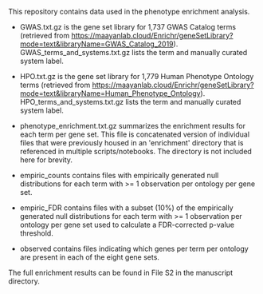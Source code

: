This repository contains data used in the phenotype enrichment analysis.

- GWAS.txt.gz is the gene set library for 1,737 GWAS Catalog terms (retrieved from https://maayanlab.cloud/Enrichr/geneSetLibrary?mode=text&libraryName=GWAS_Catalog_2019). GWAS_terms_and_systems.txt.gz lists the term and manually curated system label.

- HPO.txt.gz is the gene set library for 1,779 Human Phenotype Ontology terms (retrieved from https://maayanlab.cloud/Enrichr/geneSetLibrary?mode=text&libraryName=Human_Phenotype_Ontology). HPO_terms_and_systems.txt.gz lists the term and manually curated system label.

- phenotype_enrichment.txt.gz summarizes the enrichment results for each term per gene set. This file is concatenated version of individual files that were previously housed in an 'enrichment' directory that is referenced in multiple scripts/notebooks. The directory is not included here for brevity. 

- empiric_counts contains files with empirically generated null distributions for each term with >= 1 observation per ontology per gene set.

- empiric_FDR contains files with a subset (10%) of the empirically generated null distributions for each term with >= 1 observation per ontology per gene set used to calculate a FDR-corrected p-value threshold.

- observed contains files indicating which genes per term per ontology are present in each of the eight gene sets.

The full enrichment results can be found in File S2 in the manuscript directory.
